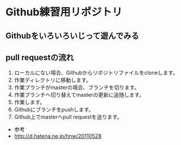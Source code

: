 # Github練習用リポジトリ
## Githubをいろいろいじって遊んでみる
  
## pull requestの流れ
1. ローカルにない場合、Githubからリポジトリファイルをcloneします。
2. 作業ディレクトリに移動します。
3. 作業ブランチがmasterの場合、ブランチを切ります。
4. 作業ブランチへ切り替えてmasterの更新に追随します。
5. 作業します。
6. Githubにブランチをpushします。
7. Github上でmasterへpull requestを送ります。
  
- 参考
 - http://d.hatena.ne.jp/hnw/20110528
